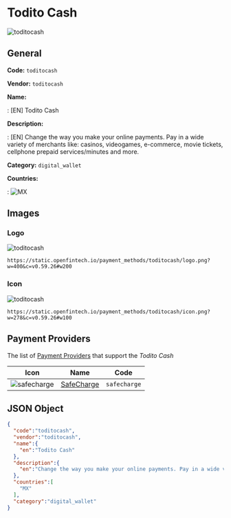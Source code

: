 
# Todito Cash 
![toditocash](https://static.openfintech.io/payment_methods/toditocash/logo.png?w=400&c=v0.59.26#w200)  

## General 
**Code:** `toditocash` 
 
**Vendor:** `toditocash` 
 
**Name:** 
 
:	[EN] Todito Cash 
 
**Description:** 
 
: [EN] Change the way you make your online payments. Pay in a wide variety of merchants like: casinos, videogames, e-commerce, movie tickets, cellphone prepaid services/minutes and more. 
 
**Category:** `digital_wallet` 
 
**Countries:** 
 
:	![MX](https://cdnjs.cloudflare.com/ajax/libs/flag-icon-css/3.3.0/flags/4x3/mx.svg#w24)  

## Images 

### Logo 
![toditocash](https://static.openfintech.io/payment_methods/toditocash/logo.png?w=400&c=v0.59.26#w200)  

```
https://static.openfintech.io/payment_methods/toditocash/logo.png?w=400&c=v0.59.26#w200
```  

### Icon 
![toditocash](https://static.openfintech.io/payment_methods/toditocash/icon.png?w=278&c=v0.59.26#w100)  

```
https://static.openfintech.io/payment_methods/toditocash/icon.png?w=278&c=v0.59.26#w100
```  

## Payment Providers 
 
The list of [Payment Providers](/providers) that support the _Todito Cash_ 

|Icon|Name|Code| 
|:---:|:---:|:---:| 
|![safecharge](https://static.openfintech.io/payment_providers/safecharge/icon.svg?w=278&c=v0.59.26#w100) |[SafeCharge ](/payment-providers/safecharge)|`safecharge`| 
 

## JSON Object 

```json
{
  "code":"toditocash",
  "vendor":"toditocash",
  "name":{
    "en":"Todito Cash"
  },
  "description":{
    "en":"Change the way you make your online payments. Pay in a wide variety of merchants like: casinos, videogames, e-commerce, movie tickets, cellphone prepaid services\/minutes and more."
  },
  "countries":[
    "MX"
  ],
  "category":"digital_wallet"
}
```  
